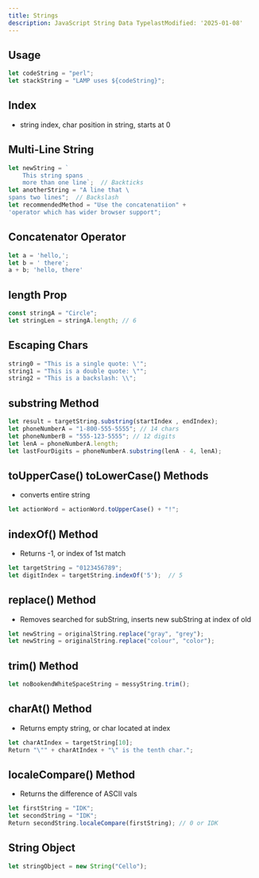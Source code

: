 ```yaml
---
title: Strings
description: JavaScript String Data TypelastModified: '2025-01-08'
---
```


## Usage

```js
let codeString = "perl";
let stackString = "LAMP uses ${codeString}";
```

## Index

- string index, char position in string, starts at 0

## Multi-Line String

```js
let newString = `
    This string spans
    more than one line`;  // Backticks
let anotherString = "A line that \
spans two lines";  // Backslash
let recommendedMethod = "Use the concatenatiion" +
'operator which has wider browser support";
```

## Concatenator Operator

```js
let a = 'hello,';
let b = ' there';
a + b; 'hello, there'
```

## length Prop

```js
const stringA = "Circle";
let stringLen = stringA.length; // 6
```

## Escaping Chars

```js
string0 = "This is a single quote: \'";
string1 = "This is a double quote: \"";
string2 = "This is a backslash: \\";

```

## substring Method

```js
let result = targetString.substring(startIndex , endIndex);
let phoneNumberA = "1-800-555-5555"; // 14 chars
let phoneNumberB = "555-123-5555"; // 12 digits
let lenA = phoneNumberA.length;
let lastFourDigits = phoneNumberA.substring(lenA - 4, lenA);
```

## toUpperCase() toLowerCase() Methods

- converts entire string

```js
let actionWord = actionWord.toUpperCase() + "!";
```

## indexOf() Method

- Returns -1, or index of 1st match

```js
let targetString = "0123456789";
let digitIndex = targetString.indexOf('5');  // 5
```

## replace() Method

- Removes searched for subString, inserts new subString at index of old

```js
let newString = originalString.replace("gray", "grey");
let newString = originalString.replace("colour", "color");
```

## trim() Method

```js
let noBookendWhiteSpaceString = messyString.trim();
```

## charAt() Method

- Returns empty string, or char located at index

```js
let charAtIndex = targetString[10];
Return "\"" + charAtIndex + "\" is the tenth char.";
```

## localeCompare() Method

- Returns the difference of ASCII vals

```js
let firstString = "IDK";
let secondString = "IDK";
Return secondString.localeCompare(firstString); // 0 or IDK
```

## String Object

```js
let stringObject = new String("Cello");
```
